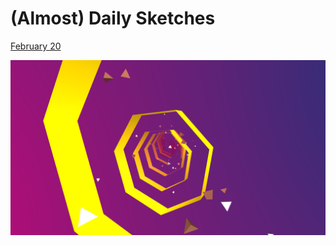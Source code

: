 # (Almost) Daily Sketches

[February 20](https://caseyyee.github.io/daily-sketch/public/feb20.html)

![February 20](https://raw.githubusercontent.com/caseyyee/daily-sketch/master/public/feb20.png)
